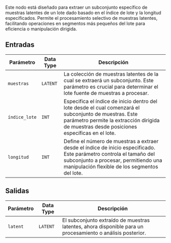 
Este nodo está diseñado para extraer un subconjunto específico de muestras latentes de un lote dado basado en el índice de lote y la longitud especificados. Permite el procesamiento selectivo de muestras latentes, facilitando operaciones en segmentos más pequeños del lote para eficiencia o manipulación dirigida.

## Entradas

| Parámetro     | Data Type | Descripción |
|---------------|-------------|-------------|
| `muestras`     | `LATENT`    | La colección de muestras latentes de la cual se extraerá un subconjunto. Este parámetro es crucial para determinar el lote fuente de muestras a procesar. |
| `índice_lote` | `INT`       | Especifica el índice de inicio dentro del lote desde el cual comenzará el subconjunto de muestras. Este parámetro permite la extracción dirigida de muestras desde posiciones específicas en el lote. |
| `longitud`      | `INT`       | Define el número de muestras a extraer desde el índice de inicio especificado. Este parámetro controla el tamaño del subconjunto a procesar, permitiendo una manipulación flexible de los segmentos del lote. |

## Salidas

| Parámetro | Data Type | Descripción |
|-----------|-------------|-------------|
| `latent`  | `LATENT`    | El subconjunto extraído de muestras latentes, ahora disponible para un procesamiento o análisis posterior. |
